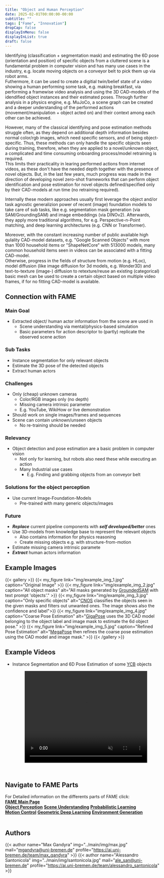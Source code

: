 ```yaml
---
title: "Object and Human Perception"
date: 2025-02-01T00:00:00-00:00
subtitle: ""
tags: ["Fame", "Innovation"]
dropCap: false
displayInMenu: false
displayInList: true
draft: false
---
```


Identifying (classification + segmentation mask) and estimating the 6D pose (orientation and position) of specific objects from a cluttered scene is a fundamental problem in computer vision and has many use cases in the industry, e.g. locate moving objects on a conveyor belt to pick them up via robot arms.\
Futhermore, it can be used to create a digitial twin/belief state of a video showing a human performing some task, e.g. making breakfast, via performing a framewise video analysis and using the 3D CAD-models of the idendified object instances and their estimated poses.
Through further analysis in a physics engine, e.g. MuJoCo, a scene graph can be created and a deeper understanding of the performed actions (movement/manipulation + object acted on) and their context among each other can be achieved.

However, many of the classical identifying and pose estimation methods struggle often, as they depend on additional depth information besides normal color/rgb images, which need specific sensors, and of being object-specific. Thus, these methods can only handle the specific objects seen during training, therefore, when they are applied to a novel/unknown object, a complicated and time consuming onboarding process/model retraining is required.\
This limits their practicality in learing performed actions from internet videos, as these don't have the needed depth together with the presence of novel objects.
But, in the last few years, much progress was made in the direction of developing novel zero-shot frameworks that can perform object identification and pose estimation for novel objects defined/specified only by their CAD-models at run time (no retraining required).

Internally these modern approaches usually first leverage the object and/or task agnostic generalizion power of recent (image) foundation models to take care of sub tasks, like e.g. segmentation mask generation (via SAM/GroundingSAM) and image embeddings (via DINOv2).
Afterwards, they apply more traditional algorithms, for e.g. Perspective-n-Point matching, and deep learning architectures (e.g. CNN or Transformer).

Moreover, with the constant increasing number of public available high qulality CAD-model datasets, e.g. "Google Scanned Objects" with more than 1000 household items or "ShapeNetCore" with 513000 models, many common household items seen in videos can be associated with a fitting CAD-model.\
Otherwise, progress in the fields of structure from motion (e.g. HLoc), model diffusion (like image diffusion for 3d models, e.g. Wonder3D) and text-to-texture (image-) diffusion to retexture/reuse an existing (categorical) basic mesh can be used to create  a certain object based on multiple video frames, if for no fitting CAD-model is available. 


## Connection with FAME

### Main Goal

- Extracted object/ human actor information from the scene are used in
  - Scene understanding via mental/physics-based simulation
  - Basic parameters for action descriptor to (partly) replicate the observed scene action


### Sub Tasks

- Instance segmentation for only relevant objects
- Estimate the 3D pose of the detected objects
- Extract human actors


### Challenges

- Only (cheap) unknown cameras
  - Color/RGB images only (no depth)
  - Missing camera intrinsic parameter
  - E.g. YouTube, WikiHow or live demonstration
- Should work on single images/frames and sequences
- Scene can contain unknown/unseen objects
  - No re-training should be needed


### Relevancy

- Object detection and pose estimation are a basic problem in computer vision
  - Not only for learning, but robots also need these while executing an action
  - Many Industrial use cases
    - E.g. Finding and grabbing objects from an conveyor belt


### Solutions for the object perception

- Use current Image-Foundation-Models
  - Pre-trained with many generic objects/images


### Future

- ***Replace*** current pipeline components with ***self developed/better*** ones
- Use 3D-models from knowledge base to represent the relevant objects
  - Also contains information for physics reasoning
  - Create missing objects e.g. with structure-from-motion
- Estimate missing camera intrinsic paramete
- ***Extract*** human actors information


## Example Images

{{< gallery >}}
  {{< my_figure link="img/example_img_1.jpg" caption="Original Image" >}}
  {{< my_figure link="img/example_img_2.jpg" caption="All object masks" alt="All masks generated by <a target='_blank' href='https://arxiv.org/abs/2401.14159'>GroundedSAM</a> with text prompt 'objects'." >}}
  {{< my_figure link="img/example_img_3.jpg" caption="Only specific objects" alt="<a target='_blank' href='https://nv-nguyen.github.io/cnos/'>CNOS</a> classifies the objects seen in the given masks and filters out unwanted ones. The image shows also the confidence and label">}}
  {{< my_figure link="img/example_img_4.jpg" caption="Coarse Pose Estimation" alt="<a target='_blank' href='https://nv-nguyen.github.io/gigapose/'>GigaPose</a> uses the 3D CAD model belonging to the object label and image mask to estimate the 6d object pose." >}}
  {{< my_figure link="img/example_img_5.jpg" caption="Refined Pose Estimation" alt="<a target='_blank' href='https://megapose6d.github.io/'>MegaPose</a> then refines the coarse pose estimation using the CAD model and image mask." >}}
{{< /gallery >}}


## Example Videos

- Instance Segmentation and 6D Pose Estimation of some <a target="_blank" href="https://www.ycbbenchmarks.com/">YCB</a> objects
  <figure class="video_container">
    <video width="100%" height="300" loop muted controls>
      <source src="vid/6dposes_grab.mp4" type="video/mp4">
      Your browser does not support the video tag.
    </video>
  </figure>
<br>


## Navigate to FAME Parts

<div>
  For Detailed information on the differents parts of FAME click:<br>
  <div class="btn-group" style="width:100%">
    <a class="btn btn-primary" style="width:100%;" target="_blank" href="../"><b>FAME Main Page</b></a>
  </div>
  <div class="btn-group" style="width:100%">
    <a class="btn btn-success" style="width:33.3%;" target="_blank" href="../perception"><b>Object Perception</b></a>
    <a class="btn btn-success" style="width:33.3%;" target="_blank" href="../scene_understanding"><b>Scene Understanding</b></a>
    <a class="btn btn-success" style="width:33.3%;" target="_blank" href="../probabilistic_learning"><b>Probabilistic Learning</b></a>
  </div>
  <div class="btn-group" style="width:100%">
    <a class="btn btn-success" style="width:33.3%;" target="_blank" href="../motion_control"><b>Motion Control</b></a>
    <a class="btn btn-success" style="width:33.3%;" target="_blank" href="../geometric_learning"><b>Geometric Deep Learning</b></a>
    <a class="btn btn-success" style="width:33.3%;" target="_blank" href="../enviroment"><b>Environment Generation</b></a>
  </div>
</div>
<br>


## Authors

{{< author name="Max Gandyra" img="../main/img/max.jpg" mail="mgandyra@uni-bremen.de" profile="https://ai.uni-bremen.de/team/max_gandyra" >}}
{{< author name="Alessandro Santonicola" img="../main/img/santonicola.jpg" mail="ale_san@uni-bremen.de" profile="https://ai.uni-bremen.de/team/alessandro_santonicola" >}}
